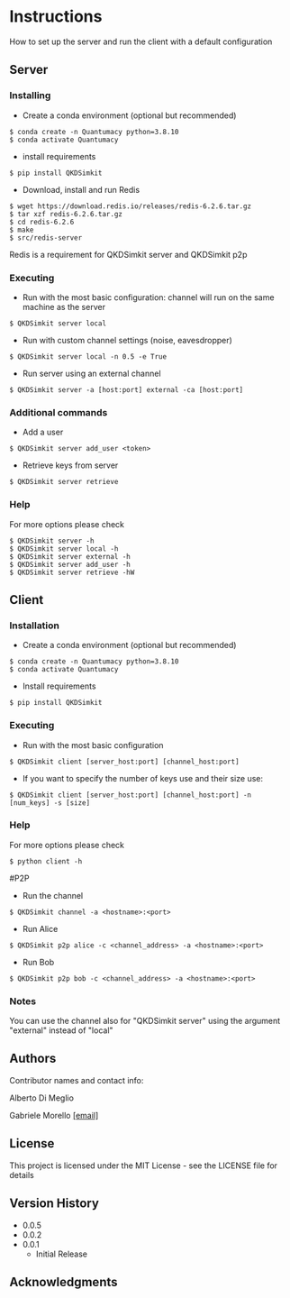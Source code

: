 # Instructions

How to set up the server and run the client with a default configuration

## Server


### Installing
* Create a conda environment (optional but recommended)
```
$ conda create -n Quantumacy python=3.8.10
$ conda activate Quantumacy
```

* install requirements
```
$ pip install QKDSimkit
```

* Download, install and run Redis 

```
$ wget https://download.redis.io/releases/redis-6.2.6.tar.gz
$ tar xzf redis-6.2.6.tar.gz
$ cd redis-6.2.6
$ make
$ src/redis-server
```
Redis is a requirement for QKDSimkit server and QKDSimkit p2p

### Executing

* Run with the most basic configuration: channel will run on the same machine as the server
```
$ QKDSimkit server local
```

* Run with custom channel settings (noise, eavesdropper)
```
$ QKDSimkit server local -n 0.5 -e True
```

* Run server using an external channel
```
$ QKDSimkit server -a [host:port] external -ca [host:port]
```

### Additional commands
* Add a user
```
$ QKDSimkit server add_user <token>
```
* Retrieve keys from server
```
$ QKDSimkit server retrieve
```
### Help

For more options please check
```
$ QKDSimkit server -h
$ QKDSimkit server local -h
$ QKDSimkit server external -h
$ QKDSimkit server add_user -h
$ QKDSimkit server retrieve -hW
```

## Client


### Installation
* Create a conda environment (optional but recommended)
```
$ conda create -n Quantumacy python=3.8.10
$ conda activate Quantumacy
```
* Install requirements
```
$ pip install QKDSimkit
```

### Executing

* Run with the most basic configuration
```
$ QKDSimkit client [server_host:port] [channel_host:port]
```
* If you want to specify the number of keys use and their size use:
```
$ QKDSimkit client [server_host:port] [channel_host:port] -n [num_keys] -s [size]
```

### Help

For more options please check
```
$ python client -h
```

#P2P

* Run the channel
```
$ QKDSimkit channel -a <hostname>:<port>
```
* Run Alice
```
$ QKDSimkit p2p alice -c <channel_address> -a <hostname>:<port>
```
* Run Bob
```
$ QKDSimkit p2p bob -c <channel_address> -a <hostname>:<port>
```
### Notes

You can use the channel also for "QKDSimkit server" using the argument "external" instead of "local"

## Authors

Contributor names and contact info:

Alberto Di Meglio

Gabriele Morello [[email]](mailto:gabriele.morello@cern.ch)

## License

This project is licensed under the MIT License - see the LICENSE file for details

## Version History
* 0.0.5
* 0.0.2
* 0.0.1
    * Initial Release
    

## Acknowledgments

